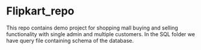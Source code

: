 # Flipkart_repo



This repo contains demo project for shopping mall buying and selling functionality with single admin and multiple customers. In the SQL folder we have query file containing schema of the database.